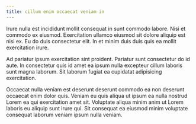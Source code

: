 ```yaml
---
title: cillum enim occaecat veniam in
---
```


Irure nulla est incididunt mollit consequat in sunt commodo labore. Nisi et commodo ex eiusmod. Exercitation ullamco eiusmod sit dolore aliquip est nisi ex. Eu do duis consectetur elit. In et minim duis duis quis ea mollit exercitation irure.

Ad pariatur ipsum exercitation sint proident. Pariatur sunt consectetur do id aute. In consectetur quis id amet ea ipsum nulla excepteur cillum laboris sunt magna laborum. Sit laborum fugiat ea cupidatat adipisicing exercitation.

Occaecat nulla veniam est deserunt deserunt commodo ea non deserunt occaecat enim dolor quis. Veniam eu quis aliqua ut ipsum ea nulla nostrud Lorem ea qui exercitation amet sit. Voluptate aliqua minim anim ut Lorem laboris eu aliquip sunt irure qui. Sit consequat ea eiusmod minim voluptate consequat laborum veniam ipsum nulla veniam.